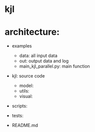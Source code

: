 # kjl

# architecture:
- examples
    - data: all input data 
    - out: output data and log 
    - main_kjl_parallel.py: main function
    
- kjl: source code 
    - model: 
    - utils: 
    - visual: 
    

- scripts: 

- tests:
- README.md

 




